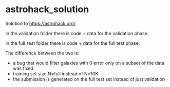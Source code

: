 # astrohack_solution
Solution to https://astrohack.org/

In the validation folder there is code + data for the validation phase.

In the full_test folder there is code + data for the full test phase.

The difference between the two is:

- a bug that would filter galaxies with 0 error only on a subset of the data was fixed
- training set size N=full instead of N=10K
- the submission is generated on the full test set instead of just validation

